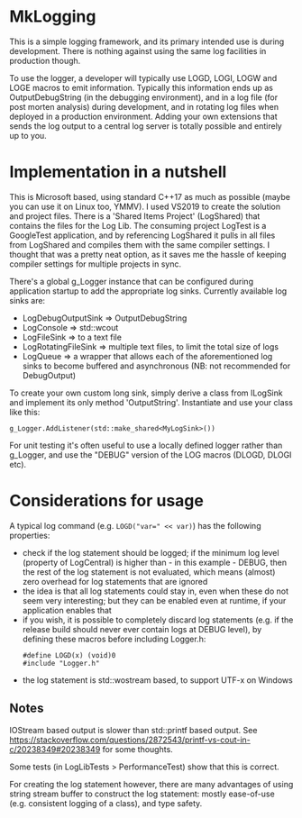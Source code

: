 # MkLogging

This is a simple logging framework, and its primary intended use is during development. There is nothing against using the same log facilities in production though.

To use the logger, a developer will typically use LOGD, LOGI, LOGW and LOGE macros to emit information. Typically this information ends up as OutputDebugString (in the debugging environment), and in a log file (for post morten analysis) during development, and in rotating log files when deployed in a production environment. Adding your own extensions that sends the log output to a central log server is totally possible and entirely up to you.


# Implementation in a nutshell

This is Microsoft based, using standard C++17 as much as possible (maybe you can use it on Linux too, YMMV). I used VS2019 to create the solution and project files. There is a 'Shared Items Project' (LogShared) that contains the files for the Log Lib. The consuming project LogTest is a GoogleTest application, and by referencing LogShared it pulls in all files from LogShared and compiles them with the same compiler settings. I thought that was a pretty neat option, as it saves me the hassle of keeping compiler settings for multiple projects in sync.

There's a global g_Logger instance that can be configured during application startup to add the appropriate log sinks. Currently available log sinks are:
 - LogDebugOutputSink => OutputDebugString
 - LogConsole => std::wcout
 - LogFileSink => to a text file
 - LogRotatingFileSink => multiple text files, to limit the total size of logs
 - LogQueue => a wrapper that allows each of the aforementioned log sinks to become buffered and asynchronous (NB: not recommended for DebugOutput)
 
 To create your own custom long sink, simply derive a class from ILogSink and implement its only method 'OutputString'. Instantiate and use your class like this:

   `g_Logger.AddListener(std::make_shared<MyLogSink>())`

 For unit testing it's often useful to use a locally defined logger rather than g_Logger, and use the "DEBUG" version of the LOG macros (DLOGD, DLOGI etc).

# Considerations for usage

A typical log command (e.g. `LOGD("var=" << var)`) has the following properties:
- check if the log statement should be logged; if the minimum log level (property of LogCentral) is higher than - in this example - DEBUG, then the rest of the log statement is not evaluated, which means (almost) zero overhead for log statements that are ignored
- the idea is that all log statements could stay in, even when these do not seem very interesting; but they can be enabled even at runtime, if your application enables that
- if you wish, it is possible to completely discard log statements (e.g. if the release build should never ever contain logs at DEBUG level), by defining these macros before including Logger.h:
  ```
  #define LOGD(x) (void)0
  #include "Logger.h"
  ```
- the log statement is std::wostream based, to support UTF-x on Windows

## Notes

IOStream based output is slower than std::printf based output.
See https://stackoverflow.com/questions/2872543/printf-vs-cout-in-c/20238349#20238349 for some thoughts.

Some tests (in LogLibTests > PerformanceTest) show that this is correct.

For creating the log statement however, there are many advantages of using string stream buffer to construct the log statement: mostly ease-of-use (e.g. consistent logging of a class), and type safety.

